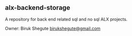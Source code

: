 ## alx-backend-storage

A repository for back end related sql and no sql ALX projects.

Owner: Biruk Shegute <birukshegute@gmail.com>
